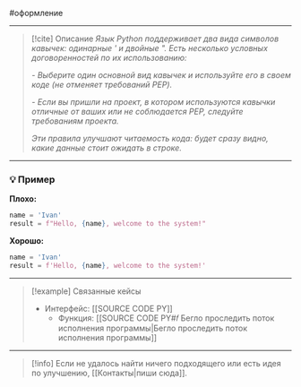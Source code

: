 #оформление
***

> [!cite] Описание
>_Язык Python поддерживает два вида символов кавычек: одинарные ' и двойные ". Есть несколько условных договоренностей по их использованию:_
>
 >_- Выберите один основной вид кавычек и используйте его в своем коде (не отменяет требований PEP)._
 >
>_- Если вы пришли на проект, в котором используются кавычки отличные от ваших или не соблюдается PEP, следуйте требованиям проекта._
>
>_Эти правила улучшают читаемость кода: будет сразу видно, какие данные стоит ожидать в строке._

***
### 💡 Пример


**Плохо:**
```python
name = 'Ivan'
result = f"Hello, {name}, welcome to the system!"
```

**Хорошо:**
```python
name = 'Ivan'
result = f'Hello, {name}, welcome to the system!'
```

***

> [!example] Связанные кейсы
>- Интерфейс: [[SOURCE CODE PY]]
>	- Функция: [[SOURCE CODE PY#𝑓 Бегло проследить поток исполнения программы|Бегло проследить поток исполнения программы]]

***

> [!info]
> Если не удалось найти ничего подходящего или есть идея по улучшению, [[Контакты|пиши сюда]].
